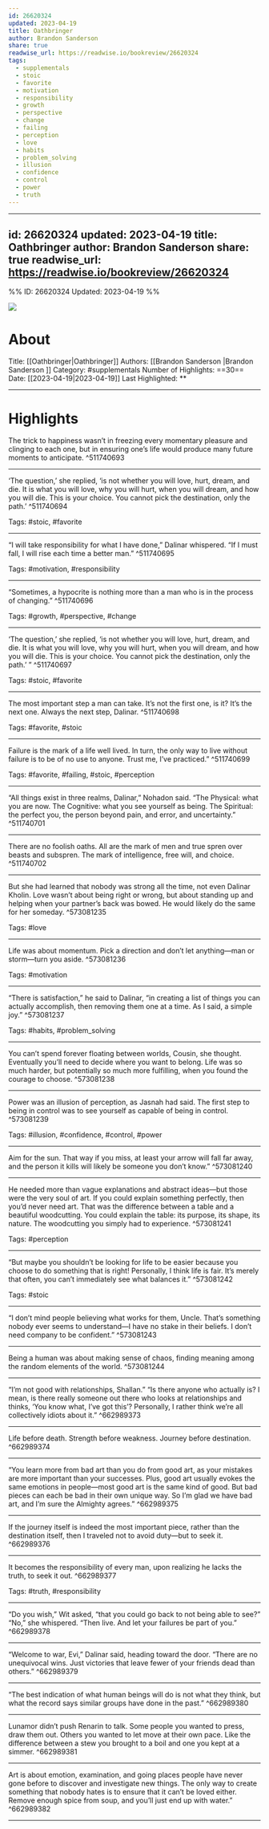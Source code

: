 ```yaml
---
id: 26620324
updated: 2023-04-19
title: Oathbringer
author: Brandon Sanderson
share: true
readwise_url: https://readwise.io/bookreview/26620324
tags:
  - supplementals
  - stoic
  - favorite
  - motivation
  - responsibility
  - growth
  - perspective
  - change
  - failing
  - perception
  - love
  - habits
  - problem_solving
  - illusion
  - confidence
  - control
  - power
  - truth
---
```

---
id: 26620324
updated: 2023-04-19
title: Oathbringer
author: Brandon Sanderson 
share: true
readwise_url: https://readwise.io/bookreview/26620324
---

%%
ID: 26620324
Updated: 2023-04-19
%%

![]( https://images-na.ssl-images-amazon.com/images/I/51G3r2QSvoL._SL500_.jpg)

# About
Title: [[Oathbringer|Oathbringer]]
Authors: [[Brandon Sanderson |Brandon Sanderson ]]
Category: #supplementals
Number of Highlights: ==30==
Date: [[2023-04-19|2023-04-19]]
Last Highlighted: **

---

# Highlights

The trick to happiness wasn’t in freezing every momentary pleasure and clinging to each one, but in ensuring one’s life would produce many future moments to anticipate. ^511740693

---
‘The question,’ she replied, ‘is not whether you will love, hurt, dream, and die. It is what you will love, why you will hurt, when you will dream, and how you will die. This is your choice. You cannot pick the destination, only the path.’ ^511740694

Tags: #stoic, #favorite

---
“I will take responsibility for what I have done,” Dalinar whispered. “If I must fall, I will rise each time a better man.” ^511740695

Tags: #motivation, #responsibility

---
“Sometimes, a hypocrite is nothing more than a man who is in the process of changing.” ^511740696

Tags: #growth, #perspective, #change

---
‘The question,’ she replied, ‘is not whether you will love, hurt, dream, and die. It is what you will love, why you will hurt, when you will dream, and how you will die. This is your choice. You cannot pick the destination, only the path.’ ” ^511740697

Tags: #stoic, #favorite

---
The most important step a man can take. It’s not the first one, is it? It’s the next one. Always the next step, Dalinar. ^511740698

Tags: #favorite, #stoic

---
Failure is the mark of a life well lived. In turn, the only way to live without failure is to be of no use to anyone. Trust me, I’ve practiced.” ^511740699

Tags: #favorite, #failing, #stoic, #perception

---
“All things exist in three realms, Dalinar,” Nohadon said. “The Physical: what you are now. The Cognitive: what you see yourself as being. The Spiritual: the perfect you, the person beyond pain, and error, and uncertainty.” ^511740701

---
There are no foolish oaths. All are the mark of men and true spren over beasts and subspren. The mark of intelligence, free will, and choice. ^511740702

---
But she had learned that nobody was strong all the time, not even Dalinar Kholin. Love wasn’t about being right or wrong, but about standing up and helping when your partner’s back was bowed. He would likely do the same for her someday. ^573081235

Tags: #love

---
Life was about momentum. Pick a direction and don’t let anything—man or storm—turn you aside. ^573081236

Tags: #motivation

---
“There is satisfaction,” he said to Dalinar, “in creating a list of things you can actually accomplish, then removing them one at a time. As I said, a simple joy.” ^573081237

Tags: #habits, #problem_solving

---
You can’t spend forever floating between worlds, Cousin, she thought. Eventually you’ll need to decide where you want to belong. Life was so much harder, but potentially so much more fulfilling, when you found the courage to choose. ^573081238

---
Power was an illusion of perception, as Jasnah had said. The first step to being in control was to see yourself as capable of being in control. ^573081239

Tags: #illusion, #confidence, #control, #power

---
Aim for the sun. That way if you miss, at least your arrow will fall far away, and the person it kills will likely be someone you don’t know.” ^573081240

---
He needed more than vague explanations and abstract ideas—but those were the very soul of art. If you could explain something perfectly, then you’d never need art. That was the difference between a table and a beautiful woodcutting. You could explain the table: its purpose, its shape, its nature. The woodcutting you simply had to experience. ^573081241

Tags: #perception

---
“But maybe you shouldn’t be looking for life to be easier because you choose to do something that is right! Personally, I think life is fair. It’s merely that often, you can’t immediately see what balances it.” ^573081242

Tags: #stoic

---
“I don’t mind people believing what works for them, Uncle. That’s something nobody ever seems to understand—I have no stake in their beliefs. I don’t need company to be confident.” ^573081243

---
Being a human was about making sense of chaos, finding meaning among the random elements of the world. ^573081244

---
“I’m not good with relationships, Shallan.” “Is there anyone who actually is? I mean, is there really someone out there who looks at relationships and thinks, ‘You know what, I’ve got this’? Personally, I rather think we’re all collectively idiots about it.” ^662989373

---
Life before death. Strength before weakness. Journey before destination. ^662989374

---
“You learn more from bad art than you do from good art, as your mistakes are more important than your successes. Plus, good art usually evokes the same emotions in people—most good art is the same kind of good. But bad pieces can each be bad in their own unique way. So I’m glad we have bad art, and I’m sure the Almighty agrees.” ^662989375

---
If the journey itself is indeed the most important piece, rather than the destination itself, then I traveled not to avoid duty—but to seek it. ^662989376

---
It becomes the responsibility of every man, upon realizing he lacks the truth, to seek it out. ^662989377

Tags: #truth, #responsibility

---
“Do you wish,” Wit asked, “that you could go back to not being able to see?” “No,” she whispered. “Then live. And let your failures be part of you.” ^662989378

---
“Welcome to war, Evi,” Dalinar said, heading toward the door. “There are no unequivocal wins. Just victories that leave fewer of your friends dead than others.” ^662989379

---
“The best indication of what human beings will do is not what they think, but what the record says similar groups have done in the past.” ^662989380

---
Lunamor didn’t push Renarin to talk. Some people you wanted to press, draw them out. Others you wanted to let move at their own pace. Like the difference between a stew you brought to a boil and one you kept at a simmer. ^662989381

---
Art is about emotion, examination, and going places people have never gone before to discover and investigate new things. The only way to create something that nobody hates is to ensure that it can’t be loved either. Remove enough spice from soup, and you’ll just end up with water.” ^662989382

---
